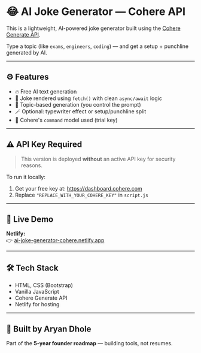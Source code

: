 # 😂 AI Joke Generator — Cohere API

This is a lightweight, AI-powered joke generator built using the [Cohere Generate API](https://docs.cohere.com/docs/generate).

Type a topic (like `exams`, `engineers`, `coding`) — and get a setup + punchline generated by AI.

---

## ⚙️ Features

- 🔥 Free AI text generation
- 💬 Joke rendered using `fetch()` with clean `async/await` logic
- 🎯 Topic-based generation (you control the prompt)
- 🪄 Optional: typewriter effect or setup/punchline split
- 🧠 Cohere's `command` model used (trial key)

---

## ⚠️ API Key Required

> This version is deployed **without** an active API key for security reasons.

To run it locally:
1. Get your free key at: https://dashboard.cohere.com
2. Replace `"REPLACE_WITH_YOUR_COHERE_KEY"` in `script.js`

---

## 🚀 Live Demo

**Netlify:**  
👉 [ai-joke-generator-cohere.netlify.app](https://ai-joke-generator-cohere.netlify.app)

---

## 🛠️ Tech Stack

- HTML, CSS (Bootstrap)
- Vanilla JavaScript
- Cohere Generate API
- Netlify for hosting

---

## 🧠 Built by Aryan Dhole  
Part of the **5-year founder roadmap** — building tools, not resumes.
